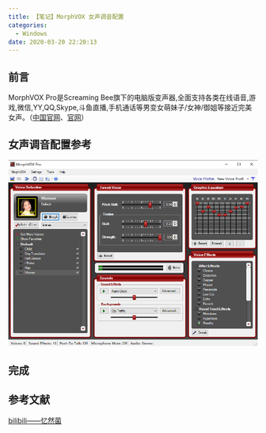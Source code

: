 ```yaml
---
title: 【笔记】MorphVOX 女声调音配置
categories:
  - Windows
date: 2020-03-20 22:20:13
---
```


## 前言

MorphVOX Pro是Screaming Bee旗下的电脑版变声器,全面支持各类在线语音,游戏,微信,YY,QQ,Skype,斗鱼直播,手机通话等男变女萌妹子/女神/御姐等接近完美女声。（[中国官网](http://www.bianyindashi.com)、[官网](https://screamingbee.com)）

<!-- more -->

## 女声调音配置参考

![01.png](/images/20200320222013/01.png)

## 完成

## 参考文献

[bilibili——忆然菌](https://www.bilibili.com/video/av25293307)

